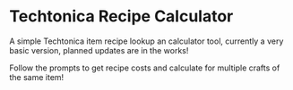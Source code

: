 # Techtonica Recipe Calculator
A simple Techtonica item recipe lookup an calculator tool, currently a very basic version, planned updates are in the works!

Follow the prompts to get recipe costs and calculate for multiple crafts of the same item!